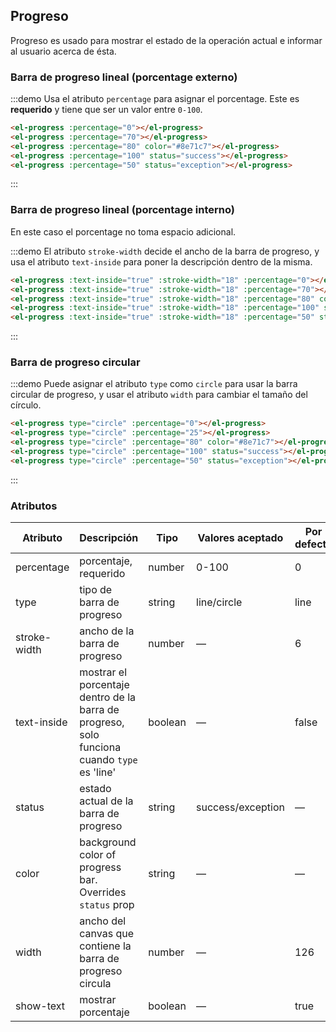 <style>
  .demo-box.demo-progress {
    .el-progress--line {
      margin-bottom: 15px;
      width: 350px;
    }
    .el-progress--circle {
      margin-right: 15px;
    }
  }
</style>
## Progreso
Progreso es usado para mostrar el estado de la operación actual e informar al usuario acerca de ésta.

### Barra de progreso lineal (porcentage externo)

:::demo Usa el atributo `percentage` para asignar el porcentage. Este es **requerido** y tiene que ser un valor entre `0-100`.
```html
<el-progress :percentage="0"></el-progress>
<el-progress :percentage="70"></el-progress>
<el-progress :percentage="80" color="#8e71c7"></el-progress>
<el-progress :percentage="100" status="success"></el-progress>
<el-progress :percentage="50" status="exception"></el-progress>
```
:::

### Barra de progreso lineal (porcentage interno)
En este caso el porcentage no toma espacio adicional.

:::demo El atributo `stroke-width` decide el ancho de la barra de progreso, y usa el atributo `text-inside` para poner la descripción dentro de la misma.
```html
<el-progress :text-inside="true" :stroke-width="18" :percentage="0"></el-progress>
<el-progress :text-inside="true" :stroke-width="18" :percentage="70"></el-progress>
<el-progress :text-inside="true" :stroke-width="18" :percentage="80" color="rgba(142, 113, 199, 0.7)"></el-progress>
<el-progress :text-inside="true" :stroke-width="18" :percentage="100" status="success"></el-progress>
<el-progress :text-inside="true" :stroke-width="18" :percentage="50" status="exception"></el-progress>
```
:::

### Barra de progreso circular

:::demo Puede asignar el atributo `type` como `circle` para usar la barra circular de progreso, y usar el atributo `width` para cambiar el tamaño del círculo.
```html
<el-progress type="circle" :percentage="0"></el-progress>
<el-progress type="circle" :percentage="25"></el-progress>
<el-progress type="circle" :percentage="80" color="#8e71c7"></el-progress>
<el-progress type="circle" :percentage="100" status="success"></el-progress>
<el-progress type="circle" :percentage="50" status="exception"></el-progress>
```
:::

### Atributos
| Atributo     | Descripción                              | Tipo    | Valores aceptado  | Por defecto |
| ------------ | ---------------------------------------- | ------- | ----------------- | ----------- |
| percentage   | porcentaje, requerido                    | number  | 0-100             | 0           |
| type         | tipo de barra de progreso                | string  | line/circle       | line        |
| stroke-width | ancho de la barra de progreso            | number  | —                 | 6           |
| text-inside  | mostrar el porcentaje dentro de la barra de progreso, solo funciona cuando `type` es 'line' | boolean | —                 | false       |
| status       | estado actual de la barra de progreso    | string  | success/exception | —           |
| color        | background color of progress bar. Overrides `status` prop | string     | — |       — |
| width        | ancho del canvas que contiene la barra de progreso circula | number  | —                 | 126         |
| show-text    | mostrar porcentaje                       | boolean | —                 | true        |

